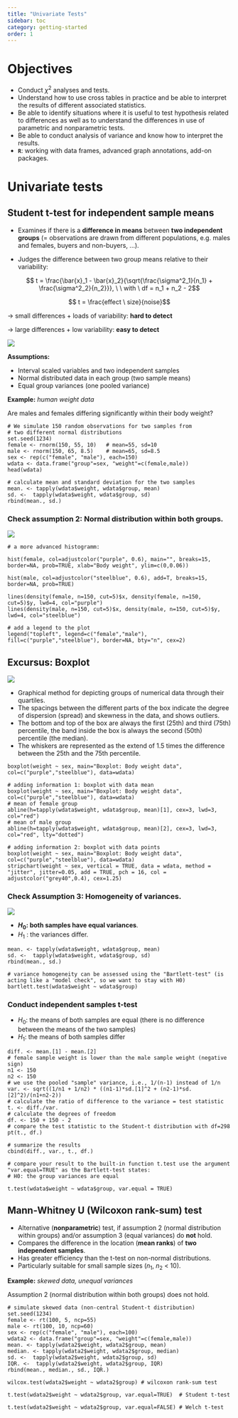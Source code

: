 ```yaml
---
title: "Univariate Tests"
sidebar: toc
category: getting-started
order: 1
---
```


#  Objectives

* Conduct $\chi^2$ analyses and tests.
* Understand how to use cross tables in practice and be able to interpret the results of different associated statistics.
* Be able to identify situations where it is useful to test hypothesis related to differences as well as to understand the differences in use of parametric and nonparametric tests.
* Be able to conduct analysis of variance and know how to interpret the results.
* **`R`**: working with data frames, advanced graph annotations, add-on packages.

# Univariate tests


## Student t-test for independent sample means

* Examines if there is a **difference in means** between **two independent groups** (= observations are drawn from different populations, e.g. males and females, buyers and non-buyers, ...).

* Judges the difference between two group means relative to their variability:

$$ t = \frac{\bar{x}_1 - \bar{x}_2}{\sqrt{\frac{\sigma^2_1}{n_1} + \frac{\sigma^2_2}{n_2}}}, \ \ with \ df = n_1 + n_2 - 2$$

$$ t = \frac{effect \ size}{noise}$$

-> small differences + loads of variability: **hard to detect**

-> large differences + low variability: **easy to detect**

![](./Assets/Ttest1.PNG)


**Assumptions:**

* Interval scaled variables and two independent samples
* Normal distributed data in each group (two sample means)
* Equal group variances (one pooled variance)


**Example:** *human weight data*

Are males and females differing significantly within their body weight?

```
# We simulate 150 random observations for two samples from
# two different normal distributions
set.seed(1234)
female <- rnorm(150, 55, 10)   # mean=55, sd=10
male <- rnorm(150, 65, 8.5)    # mean=65, sd=8.5
sex <- rep(c("female", "male"), each=150)
wdata <- data.frame("group"=sex, "weight"=c(female,male))
head(wdata)

# calculate mean and standard deviation for the two samples
mean. <- tapply(wdata$weight, wdata$group, mean)
sd. <-  tapply(wdata$weight, wdata$group, sd)
rbind(mean., sd.)
```

### Check assumption 2: Normal distribution within both groups.

![](./Assets/paranormal.png)

```
# a more advanced histogramm:

hist(female, col=adjustcolor("purple", 0.6), main="", breaks=15, border=NA, prob=TRUE, xlab="Body weight", ylim=c(0,0.06))

hist(male, col=adjustcolor("steelblue", 0.6), add=T, breaks=15, border=NA, prob=TRUE)

lines(density(female, n=150, cut=5)$x, density(female, n=150, cut=5)$y, lwd=4, col="purple")
lines(density(male, n=150, cut=5)$x, density(male, n=150, cut=5)$y, lwd=4, col="steelblue")

# add a legend to the plot
legend("topleft", legend=c("female","male"), fill=c("purple","steelblue"), border=NA, bty="n", cex=2)
```

## Excursus: Boxplot

![](./Assets/boxplot.PNG)

* Graphical method for depicting groups of numerical data through their quartiles.
* The spacings between the different parts of the box indicate the degree of dispersion (spread) and skewness in the data, and shows outliers.
* The bottom and top of the box are always the first (25th) and third (75th) percentile, the band inside the box is always the second (50th) percentile (the median).
* The whiskers are represented as the extend of $1.5$ times the difference between the 25th and the 75th percentile.

```
boxplot(weight ~ sex, main="Boxplot: Body weight data", col=c("purple","steelblue"), data=wdata)
```

```
# adding information 1: boxplot with data mean
boxplot(weight ~ sex, main="Boxplot: Body weight data", col=c("purple","steelblue"), data=wdata)
# mean of female group
abline(h=tapply(wdata$weight, wdata$group, mean)[1], cex=3, lwd=3, col="red")
# mean of male group
abline(h=tapply(wdata$weight, wdata$group, mean)[2], cex=3, lwd=3, col="red", lty="dotted")

# adding information 2: boxplot with data points
boxplot(weight ~ sex, main="Boxplot: Body weight data", col=c("purple","steelblue"), data=wdata)
stripchart(weight ~ sex, vertical = TRUE, data = wdata, method = "jitter", jitter=0.05, add = TRUE, pch = 16, col = adjustcolor("grey40",0.4), cex=1.25)
```

### Check Assumption 3: Homogeneity of variances.

![](./Assets/dispersion.png)

* **$H_0$: both samples have equal variances**.
* $H_1$ : the variances differ.

```
mean. <- tapply(wdata$weight, wdata$group, mean)
sd. <-  tapply(wdata$weight, wdata$group, sd)
rbind(mean., sd.)
```

```
# variance homogeneity can be assessed using the "Bartlett-test" (is acting like a "model check", so we want to stay with H0)
bartlett.test(wdata$weight ~ wdata$group)
```

### Conduct independent samples t-test

* $H_0$: the means of both samples are equal (there is no difference between the means of the two samples)
* $H_1$: the means of both samples differ

```
diff. <- mean.[1] - mean.[2]
# female sample weight is lower than the male sample weight (negative sign)
n1 <- 150
n2 <- 150
# we use the pooled "sample" variance, i.e., 1/(n-1) instead of 1/n
var. <- sqrt((1/n1 + 1/n2) * ((n1-1)*sd.[1]^2 + (n2-1)*sd.[2]^2)/(n1+n2-2))
# calculate the ratio of difference to the variance = test statistic
t. <- diff./var.
# calculate the degrees of freedom
df. <- 150 + 150 - 2
# compare the test statistic to the Student-t distribution with df=298
pt(t., df.)

# summarize the results
cbind(diff., var., t., df.)
```

```
# compare your result to the built-in function t.test use the argument "var.equal=TRUE" as the Bartlett-test states:
# H0: the group variances are equal

t.test(wdata$weight ~ wdata$group, var.equal = TRUE)
```

## Mann-Whitney U (Wilcoxon rank-sum) test

* Alternative (**nonparametric**) test, if assumption 2 (normal distribution within groups) and/or assumption 3 (equal variances) do **not** hold.
* Compares the difference in the location (**mean ranks**) of **two independent samples**.
* Has greater efficiency than the t-test on non-normal distributions.
* Particularly suitable for small sample sizes ($n_1$, $n_2$ < 10).

**Example:** *skewed data, unequal variances*

Assumption 2 (normal distribution within both groups) does not hold.

```
# simulate skewed data (non-central Student-t distribution)
set.seed(1234)
female <- rt(100, 5, ncp=55)
male <- rt(100, 10, ncp=60)
sex <- rep(c("female", "male"), each=100)
wdata2 <- data.frame("group"=sex, "weight"=c(female,male))
mean. <- tapply(wdata2$weight, wdata2$group, mean)
median. <- tapply(wdata2$weight, wdata2$group, median)
sd. <-  tapply(wdata2$weight, wdata2$group, sd)
IQR. <-  tapply(wdata2$weight, wdata2$group, IQR)
rbind(mean., median., sd., IQR.)
```

```
wilcox.test(wdata2$weight ~ wdata2$group) # wilcoxon rank-sum test
```

```
t.test(wdata2$weight ~ wdata2$group, var.equal=TRUE)  # Student t-test
```

```
t.test(wdata2$weight ~ wdata2$group, var.equal=FALSE) # Welch t-test
```
